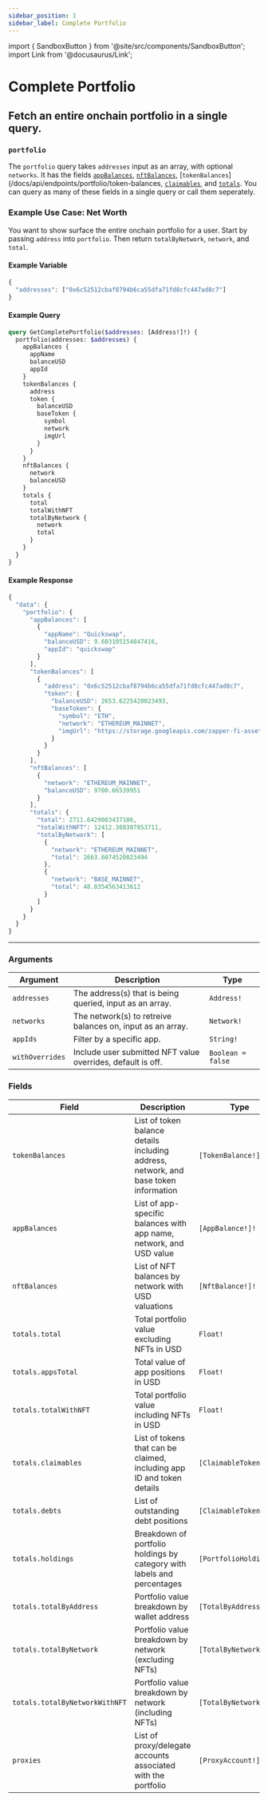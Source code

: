 ```yaml
---
sidebar_position: 1
sidebar_label: Complete Portfolio
---
```


import { SandboxButton } from '@site/src/components/SandboxButton';
import Link from '@docusaurus/Link';

# Complete Portfolio

Fetch an entire onchain portfolio in a single query.
---


### `portfolio`

The `portfolio` query takes `addresses` input as an array, with optional `networks`. It has the fields [`appBalances`](/docs/api/endpoints/portfolio/app-balances), [`nftBalances`](/docs/api/endpoints/portfolio/nft-balances), [`tokenBalances`](/docs/api/endpoints/portfolio/token-balances, [`claimables`](/docs/api/endpoints/portfolio/claimables), and [`totals`](/docs/api/endpoints/portfolio/portfolio-totals). You can query as many of these fields in a single query or call them seperately.

### Example Use Case: Net Worth

You want to show surface the entire onchain portfolio for a user. Start by passing `address` into `portfolio`. Then return `totalByNetwork`, `network`, and `total`.

#### Example Variable

```js
{
  "addresses": ["0x6c52512cbaf8794b6ca55dfa71fd8cfc447ad8c7"]
}
```

#### Example Query

```graphql
query GetCompletePortfolio($addresses: [Address!]!) {
  portfolio(addresses: $addresses) {
    appBalances {
      appName
      balanceUSD
      appId
    }
    tokenBalances {
      address
      token {
        balanceUSD
        baseToken {
          symbol
          network
          imgUrl
        }
      }
    }
    nftBalances {
      network
      balanceUSD
    }
    totals {
      total
      totalWithNFT
      totalByNetwork {
        network
        total
      }
    }
  }
}
```

#### Example Response

```js
{
  "data": {
    "portfolio": {
      "appBalances": [
        {
          "appName": "Quickswap",
          "balanceUSD": 9.603105154847416,
          "appId": "quickswap"
        }
      ],
      "tokenBalances": [
        {
          "address": "0x6c52512cbaf8794b6ca55dfa71fd8cfc447ad8c7",
          "token": {
            "balanceUSD": 2653.6225420023493,
            "baseToken": {
              "symbol": "ETH",
              "network": "ETHEREUM_MAINNET",
              "imgUrl": "https://storage.googleapis.com/zapper-fi-assets/tokens/ethereum/0x0000000000000000000000000000000000000000.png"
            }
          }
        }
      ],
      "nftBalances": [
        {
          "network": "ETHEREUM_MAINNET",
          "balanceUSD": 9700.66539951
        }
      ],
      "totals": {
        "total": 2711.6429083437106,
        "totalWithNFT": 12412.308307853711,
        "totalByNetwork": [
          {
            "network": "ETHEREUM_MAINNET",
            "total": 2663.6074520023494
          },
          {
            "network": "BASE_MAINNET",
            "total": 48.0354563413612
          }
        ]
      }
    }
  }
}

```

<SandboxButton/>

---

### Arguments

| Argument      | Description | Type |
| ----------- | ----------- | ----------- |
| `addresses`      | The address(s) that is being queried, input as an array.       | `Address!` | 
| `networks`      | The network(s) to retreive balances on, input as an array.      | `Network!` | 
| `appIds`      | Filter by a specific app.       | `String!` | 
| `withOverrides`      | Include user submitted NFT value overrides, default is off.       | `Boolean = false` | 

### Fields

| Field | Description | Type |
|-------|-------------|------|
| `tokenBalances` | List of token balance details including address, network, and base token information | `[TokenBalance!]!` |
| `appBalances` | List of app-specific balances with app name, network, and USD value | `[AppBalance!]!` |
| `nftBalances` | List of NFT balances by network with USD valuations | `[NftBalance!]!` |
| `totals.total` | Total portfolio value excluding NFTs in USD | `Float!` |
| `totals.appsTotal` | Total value of app positions in USD | `Float!` |
| `totals.totalWithNFT` | Total portfolio value including NFTs in USD | `Float!` |
| `totals.claimables` | List of tokens that can be claimed, including app ID and token details | `[ClaimableToken!]!` |
| `totals.debts` | List of outstanding debt positions | `[ClaimableToken!]!` |
| `totals.holdings` | Breakdown of portfolio holdings by category with labels and percentages | `[PortfolioHolding!]!` |
| `totals.totalByAddress` | Portfolio value breakdown by wallet address | `[TotalByAddress!]!` |
| `totals.totalByNetwork` | Portfolio value breakdown by network (excluding NFTs) | `[TotalByNetwork!]!` |
| `totals.totalByNetworkWithNFT` | Portfolio value breakdown by network (including NFTs) | `[TotalByNetwork!]!` |
| `proxies` | List of proxy/delegate accounts associated with the portfolio | `[ProxyAccount!]!` |
